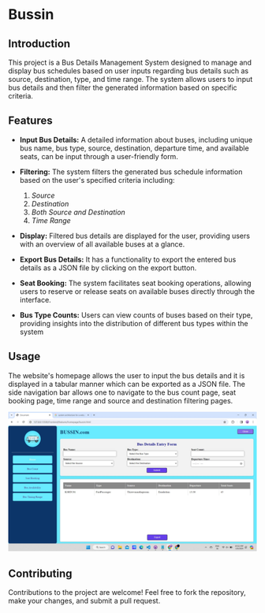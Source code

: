 # Bussin
## Introduction
This project is a Bus Details Management System designed to manage and display bus schedules based on user inputs regarding bus details such as source, destination, type, and time range. The system allows users to input bus details and then filter the generated information based on specific criteria.

## Features
* **Input Bus Details:** A detailed information about buses, including unique bus name, bus type, source, destination, departure time, and available seats, can be input through a
user-friendly form.

* **Filtering:** The system filters the generated bus schedule information based on the user's specified criteria including:
  
    1. *Source*
    2. *Destination*
    3. *Both Source and Destination*
    4. *Time Range*

* **Display:** Filtered bus details are displayed for the user, providing users with an overview of all available buses at a glance.
  
* **Export Bus Details:** It has a functionality to export the entered bus details as a JSON file by clicking on the export button.

* **Seat Booking:** The system facilitates seat booking operations, allowing users to reserve or
release seats on available buses directly through the interface.

* **Bus Type Counts:** Users can view counts of buses based on their type, providing insights into the distribution of different bus types within the system

## Usage
The website's homepage allows the user to input the bus details and it is displayed in a tabular manner which can be exported as a JSON file. The side navigation bar allows one to navigate to the bus count page, seat booking page, time range and source and destination filtering pages. 

![homepage](Assets/Homepage.jpeg "Homepage")

## Contributing
Contributions to the project are welcome! Feel free to fork the repository, make your changes, and submit a pull request.

